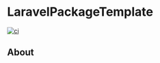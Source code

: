 # LaravelPackageTemplate

<p align="left">
<a href="https://github.com/aagjalpankaj/laravel-package-template/actions/workflows/ci.yml">
  <img src="https://github.com/aagjalpankaj/laravel-package-template/actions/workflows/ci.yml/badge.svg" alt="ci">
</a>
</p>

## About

